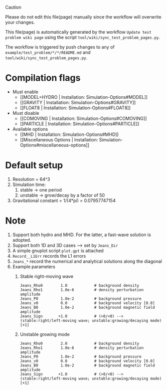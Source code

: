 > [!CAUTION]
> Please do not edit this file(page) manually since the workflow will overwrite your changes.
> 
> This file(page) is automatically generated by the workflow `Update test problem wiki page` using the script `tool/wiki/sync_test_problem_pages.py`.
> 
> The workflow is triggered by push changes to any of `example/test_problem/*/*/README.md` and `tool/wiki/sync_test_problem_pages.py`.


# Compilation flags
- Must enable
   - [[MODEL=HYDRO | Installation: Simulation-Options#MODEL]]
   - [[GRAVITY | Installation: Simulation-Options#GRAVITY]]
   - [[FLOAT8 | Installation: Simulation-Options#FLOAT8]]
- Must disable
   - [[COMOVING | Installation: Simulation-Options#COMOVING]]
   - [[PARTICLE | Installation: Simulation-Options#PARTICLE]]
- Available options
   - [[MHD | Installation: Simulation-Options#MHD]]
   - [[Miscellaneous Options | Installation: Simulation-Options#miscellaneous-options]]


# Default setup
1. Resolution = 64^3
2. Simulation time:
   1. stable -> one period
   2. unstable -> grow/decay by a factor of 50
3. Gravitational constant = 1/(4*pi) = 0.07957747154


# Note
1. Support both hydro and MHD. For the latter, a fast-wave solution is adopted.
2. Support both 1D and 3D cases --> set by `Jeans_Dir`
3. A simple gnuplot script `plot.gpt` is attached
4. `Record__L1Err` records the L1 errors
5. `Jeans_*` record the numerical and analytical solutions along the diagonal
6. Example parameters
   1. Stable right-moving wave
      ```
      Jeans_Rho0        1.0            # background density
      Jeans_Rho1        1.0e-6         # density perturbation amplitude
      Jeans_P0          1.0e-2         # background pressure
      Jeans_v0          0.0            # background velocity [0.0]
      Jeans_B0          1.0e-2         # background magnetic field amplitude
      Jeans_Sign       +1.0            # (>0/<0) --> (stable:right/left-moving wave; unstable:growing/decaying mode) [+1]
      ```

   2. Unstable growing mode
      ```
      Jeans_Rho0        2.0            # background density
      Jeans_Rho1        1.0e-6         # density perturbation amplitude
      Jeans_P0          1.0e-2         # background pressure
      Jeans_v0          0.0            # background velocity [0.0]
      Jeans_B0          1.0e-2         # background magnetic field amplitude
      Jeans_Sign       +1.0            # (>0/<0) --> (stable:right/left-moving wave; unstable:growing/decaying mode) [+1]
      ```
